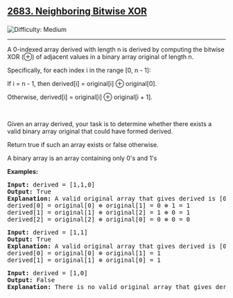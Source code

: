 
<h2><a href="https://leetcode.com/problems/neighboring-bitwise-xor/?envType=daily-question&envId=2025-01-17">2683. Neighboring Bitwise XOR

</a></h2> <img src='https://img.shields.io/badge/Difficulty-Medium-orange' alt='Difficulty: Medium' /><hr>

<p>A 0-indexed array derived with length n is derived by computing the bitwise XOR (⊕) of adjacent values in a binary array original of length n.</p>
<p>Specifically, for each index i in the range [0, n - 1]:</p>
<p>If i = n - 1, then derived[i] = original[i] ⊕ original[0].</p>
<p>Otherwise, derived[i] = original[i] ⊕ original[i + 1].</p><br>
<p>Given an array derived, your task is to determine whether there exists a valid binary array original that could have formed derived.</p>
<p>Return true if such an array exists or false otherwise.</p>
<p>A binary array is an array containing only 0's and 1's</p>

<b>Examples:</b>

<pre>
<b>Input:</b> derived = [1,1,0]
<b>Output:</b> True
<b>Explanation:</b> A valid original array that gives derived is [0,1,0].
derived[0] = original[0] ⊕ original[1] = 0 ⊕ 1 = 1 
derived[1] = original[1] ⊕ original[2] = 1 ⊕ 0 = 1
derived[2] = original[2] ⊕ original[0] = 0 ⊕ 0 = 0
</pre>

<pre>
<b>Input:</b> derived = [1,1]
<b>Output:</b> True
<b>Explanation:</b> A valid original array that gives derived is [0,1].
derived[0] = original[0] ⊕ original[1] = 1
derived[1] = original[1] ⊕ original[0] = 1
</pre>

<pre>
<b>Input:</b> derived = [1,0]
<b>Output:</b> False
<b>Explanation:</b> There is no valid original array that gives derived.
</pre>









